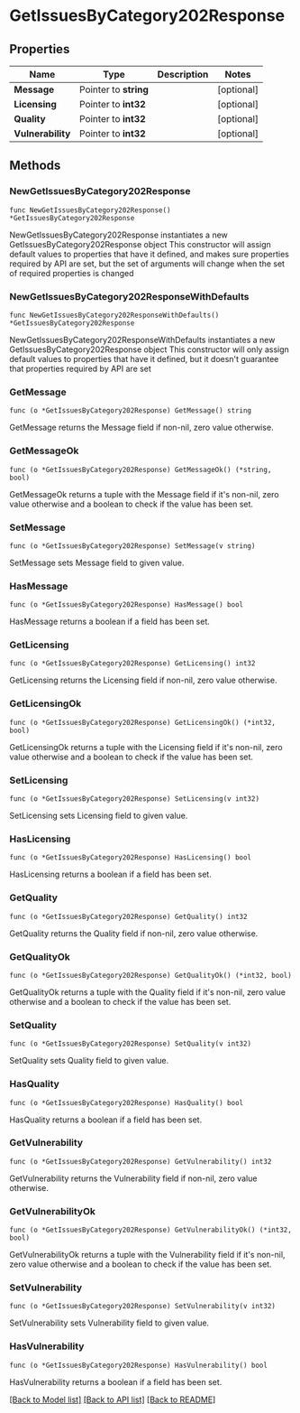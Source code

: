 # GetIssuesByCategory202Response

## Properties

Name | Type | Description | Notes
------------ | ------------- | ------------- | -------------
**Message** | Pointer to **string** |  | [optional] 
**Licensing** | Pointer to **int32** |  | [optional] 
**Quality** | Pointer to **int32** |  | [optional] 
**Vulnerability** | Pointer to **int32** |  | [optional] 

## Methods

### NewGetIssuesByCategory202Response

`func NewGetIssuesByCategory202Response() *GetIssuesByCategory202Response`

NewGetIssuesByCategory202Response instantiates a new GetIssuesByCategory202Response object
This constructor will assign default values to properties that have it defined,
and makes sure properties required by API are set, but the set of arguments
will change when the set of required properties is changed

### NewGetIssuesByCategory202ResponseWithDefaults

`func NewGetIssuesByCategory202ResponseWithDefaults() *GetIssuesByCategory202Response`

NewGetIssuesByCategory202ResponseWithDefaults instantiates a new GetIssuesByCategory202Response object
This constructor will only assign default values to properties that have it defined,
but it doesn't guarantee that properties required by API are set

### GetMessage

`func (o *GetIssuesByCategory202Response) GetMessage() string`

GetMessage returns the Message field if non-nil, zero value otherwise.

### GetMessageOk

`func (o *GetIssuesByCategory202Response) GetMessageOk() (*string, bool)`

GetMessageOk returns a tuple with the Message field if it's non-nil, zero value otherwise
and a boolean to check if the value has been set.

### SetMessage

`func (o *GetIssuesByCategory202Response) SetMessage(v string)`

SetMessage sets Message field to given value.

### HasMessage

`func (o *GetIssuesByCategory202Response) HasMessage() bool`

HasMessage returns a boolean if a field has been set.

### GetLicensing

`func (o *GetIssuesByCategory202Response) GetLicensing() int32`

GetLicensing returns the Licensing field if non-nil, zero value otherwise.

### GetLicensingOk

`func (o *GetIssuesByCategory202Response) GetLicensingOk() (*int32, bool)`

GetLicensingOk returns a tuple with the Licensing field if it's non-nil, zero value otherwise
and a boolean to check if the value has been set.

### SetLicensing

`func (o *GetIssuesByCategory202Response) SetLicensing(v int32)`

SetLicensing sets Licensing field to given value.

### HasLicensing

`func (o *GetIssuesByCategory202Response) HasLicensing() bool`

HasLicensing returns a boolean if a field has been set.

### GetQuality

`func (o *GetIssuesByCategory202Response) GetQuality() int32`

GetQuality returns the Quality field if non-nil, zero value otherwise.

### GetQualityOk

`func (o *GetIssuesByCategory202Response) GetQualityOk() (*int32, bool)`

GetQualityOk returns a tuple with the Quality field if it's non-nil, zero value otherwise
and a boolean to check if the value has been set.

### SetQuality

`func (o *GetIssuesByCategory202Response) SetQuality(v int32)`

SetQuality sets Quality field to given value.

### HasQuality

`func (o *GetIssuesByCategory202Response) HasQuality() bool`

HasQuality returns a boolean if a field has been set.

### GetVulnerability

`func (o *GetIssuesByCategory202Response) GetVulnerability() int32`

GetVulnerability returns the Vulnerability field if non-nil, zero value otherwise.

### GetVulnerabilityOk

`func (o *GetIssuesByCategory202Response) GetVulnerabilityOk() (*int32, bool)`

GetVulnerabilityOk returns a tuple with the Vulnerability field if it's non-nil, zero value otherwise
and a boolean to check if the value has been set.

### SetVulnerability

`func (o *GetIssuesByCategory202Response) SetVulnerability(v int32)`

SetVulnerability sets Vulnerability field to given value.

### HasVulnerability

`func (o *GetIssuesByCategory202Response) HasVulnerability() bool`

HasVulnerability returns a boolean if a field has been set.


[[Back to Model list]](../README.md#documentation-for-models) [[Back to API list]](../README.md#documentation-for-api-endpoints) [[Back to README]](../README.md)


